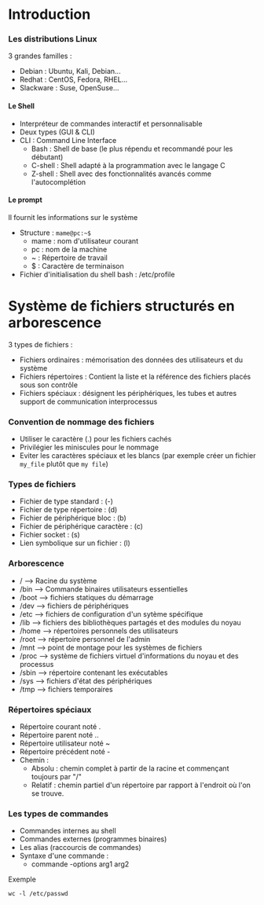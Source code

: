 # Introduction 
### Les distributions Linux
3 grandes familles :
- Debian : Ubuntu, Kali, Debian...
- Redhat : CentOS, Fedora, RHEL...
- Slackware : Suse, OpenSuse...
#### Le Shell
- Interpréteur de commandes interactif et personnalisable
- Deux types (GUI & CLI)
- CLI :  Command Line Interface
  - Bash : Shell de base (le plus répendu et recommandé pour les débutant)
  - C-shell : Shell adapté à la programmation avec le langage C 
  - Z-shell : Shell avec des fonctionnalités avancés comme l'autocomplétion
#### Le prompt
Il fournit les informations sur le système 
- Structure : 
```mame@pc:~$```
  - mame : nom d'utilisateur courant 
  - pc : nom de la machine
  - ~ : Répertoire de travail
  - $ : Caractère de terminaison
- Fichier d'initialisation du shell bash : /etc/profile

# Système de fichiers structurés en arborescence
3 types de fichiers :
- Fichiers ordinaires : mémorisation des données des utilisateurs et du système
- Fichiers répertoires : Contient la liste et la référence des fichiers placés sous son contrôle
- Fichiers spéciaux : désignent les périphériques, les tubes et autres support de communication interprocessus 

### Convention de nommage des fichiers 
- Utiliser le caractère (.) pour les fichiers cachés
- Privilégier les miniscules pour le nommage
- Eviter les caractères spéciaux et les blancs (par exemple créer un fichier ```my_file``` plutôt que ```my file```)

### Types de fichiers
- Fichier de type standard : (-)
- Fichier de type répertoire : (d)
- Fichier de périphérique bloc : (b)
- Fichier de périphérique caractère : (c)
- Fichier socket : (s)
- Lien symbolique sur un fichier : (l)  

### Arborescence
- /     --> Racine du système 
- /bin  --> Commande binaires utilisateurs essentielles 
- /boot --> fichiers statiques du démarrage
- /dev  --> fichiers de périphériques
- /etc  --> fichiers de configuration d'un sytème spécifique
- /lib  --> fichiers des bibliothèques partagés et des modules du noyau
- /home --> répertoires personnels des utilisateurs 
- /root --> répertoire personnel de l'admin 
- /mnt  --> point de montage pour les systèmes de fichiers 
- /proc --> système de fichiers virtuel d'informations du noyau et des processus 
- /sbin --> répertoire contenant les exécutables
- /sys  --> fichiers d'état des périphériques 
- /tmp  --> fichiers temporaires

### Répertoires spéciaux
- Répertoire courant noté .
- Répertoire parent noté ..
- Répertoire utilisateur noté ~
- Répertoire précédent noté -
- Chemin : 
  - Absolu : chemin complet à partir de la racine et commençant toujours par "/"
  - Relatif : chemin partiel d'un répertoire par rapport à l'endroit où l'on se trouve. 

### Les types de commandes 
- Commandes internes au shell 
- Commandes externes (programmes binaires)
- Les alias (raccourcis de commandes)
- Syntaxe d'une commande : 
  - commande -options arg1 arg2

Exemple
``` 
wc -l /etc/passwd
```
